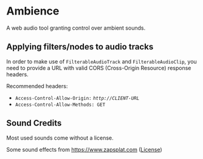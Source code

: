 # Ambience

A web audio tool granting control over ambient sounds.


## Applying filters/nodes to audio tracks

In order to make use of `FilterableAudioTrack` and `FilterableAudioClip`, you need
to provide a URL with valid CORS (Cross-Origin Resource) response headers.

Recommended headers:
- `Access-Control-Allow-Origin:` _`http://CLIENT-URL`_
- `Access-Control-Allow-Methods: GET`


## Sound Credits

Most used sounds come without a license.

Some sound effects from https://www.zapsplat.com ([License](https://www.zapsplat.com/license-type/standard-license/))